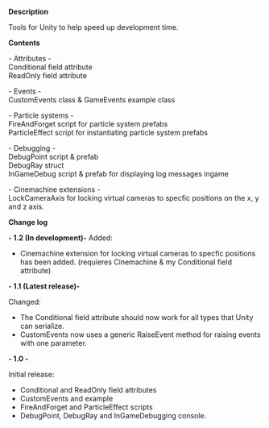 <B>Description</B>

Tools for Unity to help speed up development time.

<B>Contents</B>

\- Attributes \- <br>
Conditional field attribute <br>
ReadOnly field attribute <br>

\- Events \- <br>
CustomEvents class & GameEvents example class <br>

\- Particle systems \- <br>
FireAndForget script for particle system prefabs <br>
ParticleEffect script for instantiating particle system prefabs <br>

\- Debugging \- <br>
DebugPoint script & prefab <br>
DebugRay struct <br>
InGameDebug script & prefab for displaying log messages ingame <br>

\- Cinemachine extensions \- <br>
LockCameraAxis for locking virtual cameras to specfic positions on the x, y and z axis.

<B>Change log</B>

<B>\- 1.2 (In development)\-</B>
Added:
- Cinemachine extension for locking virtual cameras to specfic positions has been added. (requieres Cinemachine & my Conditional field attribute)

<B>\- 1.1 (Latest release)\-</B>

Changed:
- The Conditional field attribute should now work for all types that Unity can serialize.
- CustomEvents now uses a generic RaiseEvent method for raising events with one parameter.

<B>\- 1.0 \-</B>

Initial release:
- Conditional and ReadOnly field attributes
- CustomEvents and example
- FireAndForget and ParticleEffect scripts
- DebugPoint, DebugRay and InGameDebugging console.
